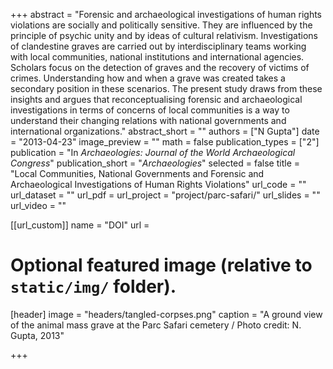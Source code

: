 +++
abstract = "Forensic and archaeological investigations of human rights violations are socially and politically sensitive. They are influenced by the principle of psychic unity and by ideas of cultural relativism. Investigations of clandestine graves are carried out by interdisciplinary teams working with local communities, national institutions and international agencies. Scholars focus on the detection of graves and the recovery of victims of crimes. Understanding how and when a grave was created takes a secondary position in these scenarios. The present study draws from these insights and argues that reconceptualising forensic and archaeological investigations in terms of concerns of local communities is a way to understand their changing relations with national governments and international organizations."
abstract_short = ""
authors = ["N Gupta"]
date = "2013-04-23"
image_preview = ""
math = false
publication_types = ["2"]
publication = "In *Archaeologies: Journal of the World Archaeological Congress*"
publication_short = "*Archaeologies*"
selected = false
title = "Local Communities, National Governments and Forensic and Archaeological Investigations of Human Rights Violations"
url_code = ""
url_dataset = ""
url_pdf = <a href="http://doi.org/10.1007/s11759-013-9225-4" target="_ blank"></a>
url_project = "project/parc-safari/"
url_slides = ""
url_video = ""

[[url_custom]]
name = "DOI"
url = <a href="http://doi.org/10.1007/s11759-013-9225-4" target="_ blank"></a>

# Optional featured image (relative to `static/img/` folder).
[header]
image = "headers/tangled-corpses.png"
caption = "A ground view of the animal mass grave at the Parc Safari cemetery / Photo credit: N. Gupta, 2013"


+++
